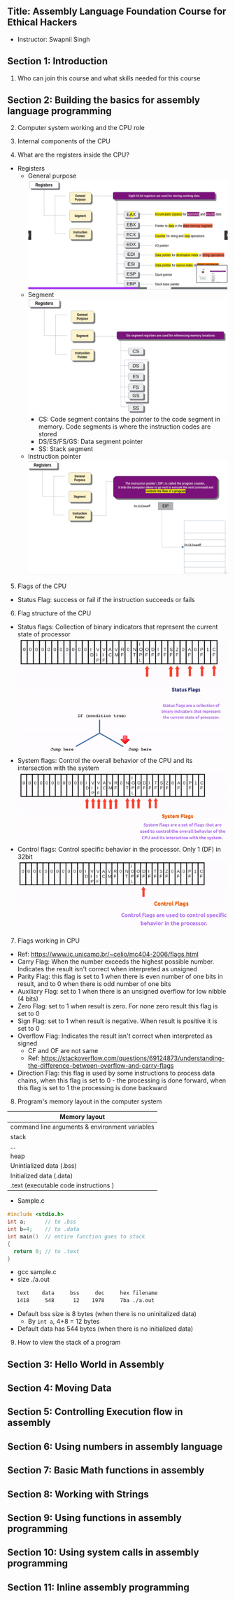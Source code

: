 ## Title: Assembly Language Foundation Course for Ethical Hackers
- Instructor: Swapnil Singh

## Section 1: Introduction

1. Who can join this course and what skills needed for this course

## Section 2: Building the basics for assembly language programming

2. Computer system working and the CPU role

3. Internal components of the CPU

4. What are the registers inside the CPU?
- Registers
  - General purpose
![gen](./ch04_genRegister.png)  
  - Segment
![seg](./ch04_segRegister.png)  
    - CS: Code segment contains the pointer to the code segment in memory. Code segments is where the instruction codes are stored
    - DS/ES/FS/GS: Data segment pointer
    - SS: Stack segment
  - Instruction pointer    
![IP](./ch04_instRegister.png)

5. Flags of the CPU
- Status Flag: success or fail if the instruction succeeds or fails

6. Flag structure of the CPU
- Status flags: Collection of binary indicators that represent the current state of processor
![status_flags](./ch06_statusflag.png)
- System flags: Control the overall behavior of the CPU and its intersection with the system
![system_flags](./ch06_sysflags.png)
- Control flags: Control specific behavior in the processor. Only 1 (DF) in 32bit 
![control_flags](./ch06_controlflags.png)

7. Flags working in CPU
- Ref: https://www.ic.unicamp.br/~celio/mc404-2006/flags.html
- Carry Flag: When the number exceeds the highest possible number. Indicates the result isn't correct when interpreted as unsigned
- Parity Flag: this flag is set to 1 when there is even number of one bits in result, and to 0 when there is odd number of one bits
- Auxiliary Flag: set to 1 when there is an unsigned overflow for low nibble (4 bits)
- Zero Flag: set to 1 when result is zero. For none zero result this flag is set to 0
- Sign Flag: set to 1 when result is negative. When result is positive it is set to 0
- Overflow Flag: Indicates the result isn't correct when interpreted as signed
  - CF and OF are not same
  - Ref: https://stackoverflow.com/questions/69124873/understanding-the-difference-between-overflow-and-carry-flags
- Direction Flag: this flag is used by some instructions to process data chains, when this flag is set to 0 - the processing is done forward, when this flag is set to 1 the processing is done backward

8. Program's memory layout in the computer system

| Memory layout|
|----|
| command line arguments & environment variables |
| stack |
|  ... |
| heap |
| Unintialized data (.bss) |
| Initialized data  (.data) |
| .text (executable code instructions )|

- Sample.c
```c
#include <stdio.h>
int a;      // to .bss
int b=4;    // to .data
int main()  // entire function goes to stack
{ 
  return 0; // to .text
}
```
- gcc sample.c
- size ./a.out
```bash
   text	   data	    bss	    dec	    hex	filename
   1418	    548	     12	   1978	    7ba	./a.out
```
- Default bss size is 8 bytes (when there is no uninitalized data)
  - By `int a`, 4+8 = 12 bytes
- Default data has 544 bytes (when there is no initialized data)

9. How to view the stack of a program

## Section 3: Hello World in Assembly

## Section 4: Moving Data

## Section 5: Controlling Execution flow in assembly

## Section 6: Using numbers in assembly language

## Section 7: Basic Math functions in assembly

## Section 8: Working with Strings

## Section 9: Using functions in assembly programming

## Section 10: Using system calls in assembly programming

## Section 11: Inline assembly programming
